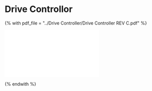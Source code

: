 # Drive Controllor
{% with pdf_file = "../Drive Controller/Drive Controller REV C.pdf" %}

<object data="{{ pdf_file }}" type="application/pdf">
    <embed src="{{ pdf_file }}" type="application/pdf" />
</object>

{% endwith %}